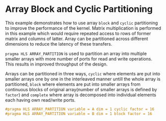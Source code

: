 Array Block and Cyclic Partitioning
====================================
This example demonstrates how to use array `block` and `cyclic` partitioning to improve the performance of the kernel.
Matrix multiplication is performed in this example which would require repeated access to rows of former matrix and columns of latter. Array can be partitioned across different dimensions to reduce the latency of these transfers.

`pragma HLS ARRAY_PARTITION` is used to partition an array into multiple smaller arrays with more number of ports for read and write operations. This results in improved throughput of the design.

Arrays can be partitioned in three ways, `cyclic` where elements are put into smaller arrays one by one in the interleaved manner untill the whole array is partitioned, `block` where elements are put into smaller arrays from continuous blocks of original array(number of smaller arrays is defined by `factor`) and `complete` where array is decomposed into individual elements each having own read/write ports.

```c++
#pragma HLS ARRAY_PARTITION variable = A dim = 1 cyclic factor = 16
#pragma HLS ARRAY_PARTITION variable = B dim = 1 block factor = 16
```
